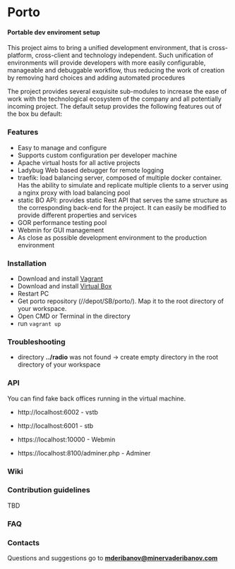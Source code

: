 # Porto #
#### Portable dev enviroment setup ####

This project aims to bring a unified development environment, 
that is cross-platform, cross-client and technology 
independent. Such unification of environments will
provide developers with more easily configurable, manageable 
and debuggable workflow, thus reducing the work of creation
by removing hard choices and adding automated procedures

The project provides several exquisite sub-modules to increase the ease of work with the technological ecosystem of the company and all potentially incoming project. The default setup provides the following features out of the box bu default:


### Features ###
- Easy to manage and configure
- Supports custom configuration per developer machine
- Apache virtual hosts for all active projects
- Ladybug Web based debugger for remote logging
- traefik: load balancing server, composed of multiple docker container. Has the ability to simulate and replicate multiple clients to a server using a nginx proxy with load balancing pool
- static BO API: provides static Rest API that serves the same structure as the corresponding back-end for the project. It can easily be modified to provide different properties and services
- GOR performance testing pool
- Webmin for GUI management
- As close as possible development environment to the production environment


### Installation ###
* Download and install [Vagrant](https://www.vagrantup.com/downloads.html)
* Download and install [Virtual Box](https://www.virtualbox.org/wiki/Downloads)
* Restart PC
* Get porto repository (//depot/SB/porto/). Map it to the root directory of your workspace.
* Open CMD or Terminal in the directory
* run `vagrant up`

### Troubleshooting ###

* directory **../radio** was not found -> create empty directory in the root directory of your workspace

### API ###
You can find fake back offices running in the virtual machine.

- http://localhost:6002 - vstb
- http://localhost:6001 - stb

- https://localhost:10000 - Webmin 
- https://localhost:8100/adminer.php - Adminer 

### Wiki ###

### Contribution guidelines ###
TBD

### FAQ ###

### Contacts ###
Questions and suggestions go to **mderibanov@minervaderibanov.com**